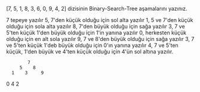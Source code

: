 [7, 5, 1, 8, 3, 6, 0, 9, 4, 2] dizisinin Binary-Search-Tree aşamalarını yazınız.

7 tepeye yazılır
5, 7'den küçük olduğu için sol alta yazılır
1, 5 ve 7'den küçük olduğu için sola alta yazılır
8, 7'den büyük olduğu için sağa yazılır
3, 7 ve 5'ten küçük 1'den büyük olduğu için 1'in yanına yazılır
0, herkesten küçük olduğu için en alt sola yazılır
9, 7 ve 8'den büyük olduğu için sağa yazılır
3, 7 ve 5'ten küçük 1'deb büyük olduğu için 0'ın yanına yazılır
4, 7 ve 5'ten küçük, 1'den büyük ve 4'ten küçük olduğu için 4'ün sol altına yazılır.





            7
         5    8
      1    3     9
   0    4
      2
